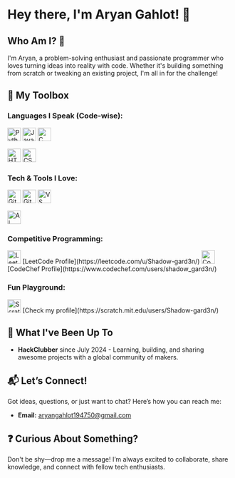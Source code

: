 
# Hey there, I'm Aryan Gahlot! 👋

## Who Am I? 🤔

I'm Aryan, a problem-solving enthusiast and passionate programmer who loves turning ideas into reality with code. Whether it's building something from scratch or tweaking an existing project, I'm all in for the challenge!

## 🚀 My Toolbox

### Languages I Speak (Code-wise):
<p>
  <img src="https://img.shields.io/badge/-Python-3776AB?style=flat&logo=python&logoColor=white" alt="Python" height="30"/>
  <img src="https://img.shields.io/badge/-Java-007396?style=flat&logo=java&logoColor=white" alt="Java" height="30"/>
  <img src="https://img.shields.io/badge/-C-A8B9CC?style=flat&logo=c&logoColor=white" alt="C" height="30"/>
</p>
<p>
  <img src="https://img.shields.io/badge/-HTML-E34F26?style=flat&logo=html5&logoColor=white" alt="HTML" height="30"/>
  <img src="https://img.shields.io/badge/-CSS-1572B6?style=flat&logo=css3&logoColor=white" alt="CSS" height="30"/>
</p>

### Tech & Tools I Love:
<p>
  <img src="https://img.shields.io/badge/-Git-F05032?style=flat&logo=git&logoColor=white" alt="Git" height="30"/>
  <img src="https://img.shields.io/badge/-GitHub-181717?style=flat&logo=github&logoColor=white" alt="GitHub" height="30"/>
  <img src="https://img.shields.io/badge/-VS_Code-007ACC?style=flat&logo=visual-studio-code&logoColor=white" alt="VS Code" height="30"/>
</p>
<p>
  <img src="https://img.shields.io/badge/-AI_Prompting-4285F4?style=flat&logo=google&logoColor=white" alt="AI Prompting" height="30"/>
</p>

### Competitive Programming:
<p>
  <img src="https://img.shields.io/badge/-LeetCode-FE7F00?style=flat&logo=leetcode&logoColor=white" alt="LeetCode" height="30"/> [LeetCode Profile](https://leetcode.com/u/Shadow-gard3n/)
  <img src="https://img.shields.io/badge/-CodeChef-5B4638?style=flat&logo=codechef&logoColor=white" alt="CodeChef" height="30"/> [CodeChef Profile](https://www.codechef.com/users/shadow_gard3n/)
</p>

### Fun Playground:
<p>
  <img src="https://img.shields.io/badge/-Scratch-4D97FF?style=flat&logo=scratch&logoColor=white" alt="Scratch" height="30"/> [Check my profile](https://scratch.mit.edu/users/Shadow-gard3n/)
</p>

## 📜 What I've Been Up To

- **HackClubber** since July 2024 - Learning, building, and sharing awesome projects with a global community of makers.

## 📬 Let’s Connect!

Got ideas, questions, or just want to chat? Here’s how you can reach me:
- **Email:** aryangahlot194750@gmail.com

## ❓ Curious About Something?

Don't be shy—drop me a message! I’m always excited to collaborate, share knowledge, and connect with fellow tech enthusiasts.

